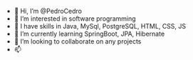 - 👋 Hi, I’m @PedroCedro
- 👀 I’m interested in software programming
- 👀 I have skills in Java, MySql, PostgreSQL, HTML, CSS, JS
- 🌱 I’m currently learning SpringBoot, JPA, Hibernate
- 💞️ I’m looking to collaborate on any projects
- 📫

<!---
PedroCedro/PedroCedro is a ✨ special ✨ repository because its `README.md` (this file) appears on your GitHub profile.
You can click the Preview link to take a look at your changes.
--->
